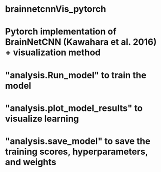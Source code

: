 # brainnetcnnVis_pytorch
# Pytorch implementation of BrainNetCNN (Kawahara et al. 2016) + visualization method

# "analysis.Run_model" to train the model
# "analysis.plot_model_results" to visualize learning
# "analysis.save_model" to save the training scores, hyperparameters, and weights